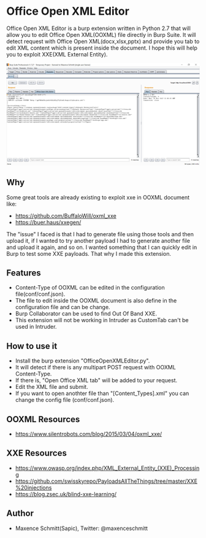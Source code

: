 # Office Open XML Editor

Office Open XML Editor is a burp extension written in Python 2.7 that will allow you to edit Office Open XML(OOXML) file directly in Burp Suite. It will detect request with Office Open XML(docx,xlsx,pptx) and provide you tab to edit XML content which is present inside the document. I hope this will help you to exploit XXE(XML External Entity).

![OfficeOpenXMLTab](images/OfficeOpenXMLTab.png)

## Why
Some great tools are already existing to exploit xxe in OOXML document like:
* https://github.com/BuffaloWill/oxml_xxe
* https://buer.haus/xxegen/

The "issue" I faced is that I had to generate file using those tools and then upload it, if I wanted to try another payload I had to generate another file and upload it again, and so on. I wanted something that I can quickly edit in Burp to test some XXE payloads. That why I made this extension.

## Features
* Content-Type of OOXML can be edited in the configuration file(conf/conf.json).
* The file to edit inside the OOXML document is also define in the configuration file and can be change.
* Burp Collaborator can be used to find Out Of Band XXE.
* This extension will not be working in Intruder as CustomTab can't be used in Intruder.

## How to use it
* Install the burp extension "OfficeOpenXMLEditor.py".
* It will detect if there is any multipart POST request with OOXML Content-Type.
* If there is, "Open Office XML tab" will be added to your request.
* Edit the XML file and submit.
* If you want to open anothter file than "[Content_Types].xml" you can change the config file (conf/conf.json).

## OOXML Resources
* https://www.silentrobots.com/blog/2015/03/04/oxml_xxe/

## XXE Resources
* https://www.owasp.org/index.php/XML_External_Entity_(XXE)_Processing
* https://github.com/swisskyrepo/PayloadsAllTheThings/tree/master/XXE%20injections
* https://blog.zsec.uk/blind-xxe-learning/

## Author
* Maxence Schmitt(Sapic), Twitter: @maxenceschmitt

